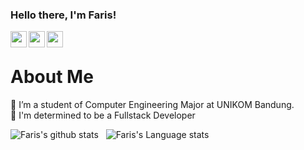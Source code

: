 ### Hello there, I'm Faris!

<a href="mailto:frsfarhan.10@gmail.com">
  <img align="left" width="26px" src="https://cdn.jsdelivr.net/npm/simple-icons@v3/icons/gmail.svg" />
</a>
<a href="https://twitter.com/watchths">
  <img align="left" width="26px" src="https://cdn.jsdelivr.net/npm/simple-icons@v3/icons/twitter.svg" />
</a>
<a href="https://twitter.com/frsnurrachman">
  <img align="left" width="26px" src="https://cdn.jsdelivr.net/npm/simple-icons@v3/icons/instagram.svg" />
</a>

<br />

About Me
==
🌱 I’m a student of Computer Engineering Major at UNIKOM Bandung. </br>
🚀 I'm determined to be a Fullstack Developer

![Faris's github stats](https://github-readme-stats.vercel.app/api?username=farisfarhann&show_icons=true&hide_border=true)&nbsp;&nbsp;
![Faris's Language stats](https://github-readme-stats-eight-theta.vercel.app/api/top-langs/?username=farisfarhann&layout=compact&langs_count=8&hide_border=true)
<br />
